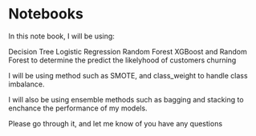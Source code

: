 # Notebooks
In this note book, I will be using:

Decision Tree
Logistic Regression
Random Forest
XGBoost and 
Random Forest to determine the predict the likelyhood of customers churning

I will be using method such as SMOTE, and class_weight to handle class imbalance. 

I will also be using ensemble methods such as bagging and stacking to enchance the performance of my models. 

Please go through it, and let me know of you have any questions